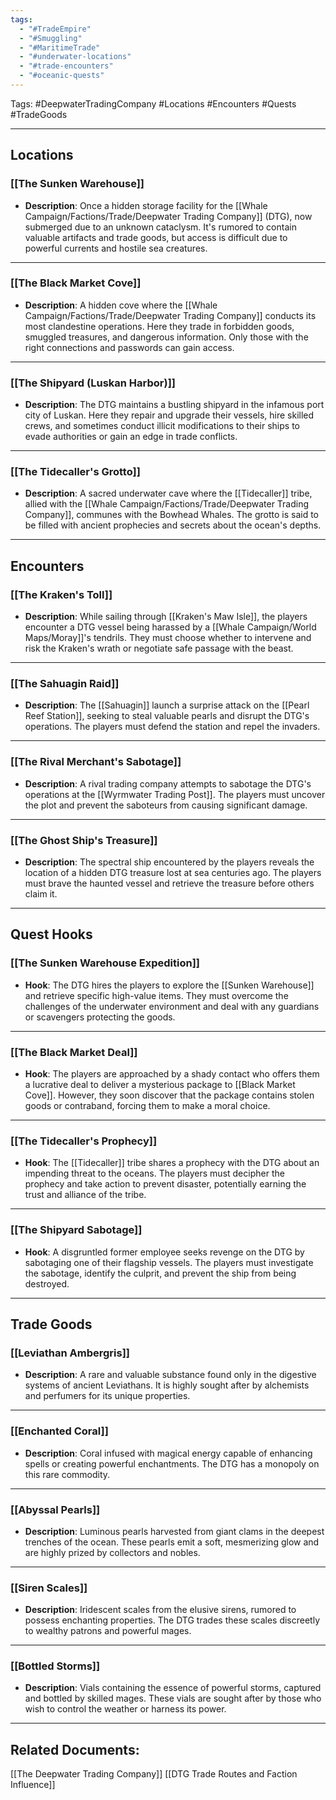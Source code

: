 ```yaml
---
tags:
  - "#TradeEmpire"
  - "#Smuggling"
  - "#MaritimeTrade"
  - "#underwater-locations"
  - "#trade-encounters"
  - "#oceanic-quests"
---
```

Tags: #DeepwaterTradingCompany #Locations #Encounters #Quests #TradeGoods

---

## Locations

### [[The Sunken Warehouse]]

- **Description**: Once a hidden storage facility for the [[Whale Campaign/Factions/Trade/Deepwater Trading Company]] (DTG), now submerged due to an unknown cataclysm. It's rumored to contain valuable artifacts and trade goods, but access is difficult due to powerful currents and hostile sea creatures.

---

### [[The Black Market Cove]]

- **Description**: A hidden cove where the [[Whale Campaign/Factions/Trade/Deepwater Trading Company]] conducts its most clandestine operations. Here they trade in forbidden goods, smuggled treasures, and dangerous information. Only those with the right connections and passwords can gain access.

---

### [[The Shipyard (Luskan Harbor)]]

- **Description**: The DTG maintains a bustling shipyard in the infamous port city of Luskan. Here they repair and upgrade their vessels, hire skilled crews, and sometimes conduct illicit modifications to their ships to evade authorities or gain an edge in trade conflicts.

---

### [[The Tidecaller's Grotto]]

- **Description**: A sacred underwater cave where the [[Tidecaller]] tribe, allied with the [[Whale Campaign/Factions/Trade/Deepwater Trading Company]], communes with the Bowhead Whales. The grotto is said to be filled with ancient prophecies and secrets about the ocean's depths.

---

## Encounters

### [[The Kraken's Toll]]

- **Description**: While sailing through [[Kraken's Maw Isle]], the players encounter a DTG vessel being harassed by a [[Whale Campaign/World Maps/Moray]]'s tendrils. They must choose whether to intervene and risk the Kraken's wrath or negotiate safe passage with the beast.

---

### [[The Sahuagin Raid]]

- **Description**: The [[Sahuagin]] launch a surprise attack on the [[Pearl Reef Station]], seeking to steal valuable pearls and disrupt the DTG's operations. The players must defend the station and repel the invaders.

---

### [[The Rival Merchant's Sabotage]]

- **Description**: A rival trading company attempts to sabotage the DTG's operations at the [[Wyrmwater Trading Post]]. The players must uncover the plot and prevent the saboteurs from causing significant damage.

---

### [[The Ghost Ship's Treasure]]

- **Description**: The spectral ship encountered by the players reveals the location of a hidden DTG treasure lost at sea centuries ago. The players must brave the haunted vessel and retrieve the treasure before others claim it.

---

## Quest Hooks

### [[The Sunken Warehouse Expedition]]

- **Hook**: The DTG hires the players to explore the [[Sunken Warehouse]] and retrieve specific high-value items. They must overcome the challenges of the underwater environment and deal with any guardians or scavengers protecting the goods.

---

### [[The Black Market Deal]]

- **Hook**: The players are approached by a shady contact who offers them a lucrative deal to deliver a mysterious package to [[Black Market Cove]]. However, they soon discover that the package contains stolen goods or contraband, forcing them to make a moral choice.

---

### [[The Tidecaller's Prophecy]]

- **Hook**: The [[Tidecaller]] tribe shares a prophecy with the DTG about an impending threat to the oceans. The players must decipher the prophecy and take action to prevent disaster, potentially earning the trust and alliance of the tribe.

---

### [[The Shipyard Sabotage]]

- **Hook**: A disgruntled former employee seeks revenge on the DTG by sabotaging one of their flagship vessels. The players must investigate the sabotage, identify the culprit, and prevent the ship from being destroyed.

---

## Trade Goods

### [[Leviathan Ambergris]]

- **Description**: A rare and valuable substance found only in the digestive systems of ancient Leviathans. It is highly sought after by alchemists and perfumers for its unique properties.

---

### [[Enchanted Coral]]

- **Description**: Coral infused with magical energy capable of enhancing spells or creating powerful enchantments. The DTG has a monopoly on this rare commodity.

---

### [[Abyssal Pearls]]

- **Description**: Luminous pearls harvested from giant clams in the deepest trenches of the ocean. These pearls emit a soft, mesmerizing glow and are highly prized by collectors and nobles.

---

### [[Siren Scales]]

- **Description**: Iridescent scales from the elusive sirens, rumored to possess enchanting properties. The DTG trades these scales discreetly to wealthy patrons and powerful mages.

---

### [[Bottled Storms]]

- **Description**: Vials containing the essence of powerful storms, captured and bottled by skilled mages. These vials are sought after by those who wish to control the weather or harness its power.

---

## Related Documents:

[[The Deepwater Trading Company]] [[DTG Trade Routes and Faction Influence]]